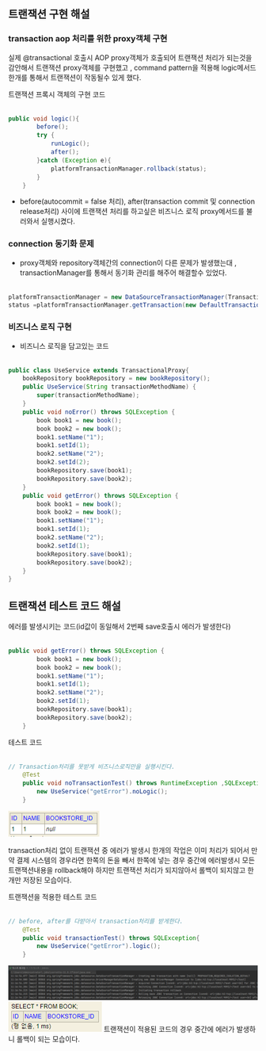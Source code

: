 ## 트랜잭션 구현 해설

### transaction aop 처리를 위한 proxy객체 구현

실제 @transactional 호출시 AOP proxy객체가 호출되어 트랜잭션 처리가 되는것을 감안해서 트랜잭션 proxy객체를 구현했고 , command pattern을 적용해 logic메서드 한개를 통해서 트랜잭션이 작동될수 있게 했다.

트랜잭션 프록시 객체의 구현 코드
```java

public void logic(){
        before();
        try {
            runLogic();
            after();
        }catch (Exception e){
            platformTransactionManager.rollback(status);
        }
    }

```

- before(autocommit = false 처리), after(transaction commit 및 connection release처리) 사이에 트랜잭션 처리를 하고싶은 비즈니스 로직 proxy메서드를 불러와서 실행시켰다.

### connection 동기화 문제

- proxy객체와 repository객체간의 connection이 다른 문제가 발생했는대 , transactionManager를 통해서 동기화 관리를 해주어 해결할수 있었다.
```java

platformTransactionManager = new DataSourceTransactionManager(TransactionManager.getDataSource());
status =platformTransactionManager.getTransaction(new DefaultTransactionAttribute());

```

### 비즈니스 로직 구현

- 비즈니스 로직을 담고있는 코드
```java

public class UseService extends TransactionalProxy{
    bookRepository bookRepository = new bookRepository();
    public UseService(String transactionMethodName) {
        super(transactionMethodName);
    }
    public void noError() throws SQLException {
        book book1 = new book();
        book book2 = new book();
        book1.setName("1");
        book1.setId(1);
        book2.setName("2");
        book2.setId(2);
        bookRepository.save(book1);
        bookRepository.save(book2);
    }
    public void getError() throws SQLException {
        book book1 = new book();
        book book2 = new book();
        book1.setName("1");
        book1.setId(1);
        book2.setName("2");
        book2.setId(1);
        bookRepository.save(book1);
        bookRepository.save(book2);
    }
}

```

## 트랜잭션 테스트 코드 해설

에러를 발생시키는 코드(id값이 동일해서 2번째 save호출시 에러가 발생한다)
```java

public void getError() throws SQLException {
        book book1 = new book();
        book book2 = new book();
        book1.setName("1");
        book1.setId(1);
        book2.setName("2");
        book2.setId(1);
        bookRepository.save(book1);
        bookRepository.save(book2);
    }

```


테스트 코드
```java

// Transaction처리를 못받게 비즈니스로직만을 실행시킨다.
    @Test
    public void noTransactionTest() throws RuntimeException ,SQLException{
        new UseService("getError").noLogic();
    }

```

![img.png](img.png)

transaction처리 없이 트랜잭션 중 에러가 발생시 한개의 작업은 이미 처리가 되어서 만약 결제 시스템의 경우라면 한쪽의 돈을 빼서 한쪽에 넣는 경우 중간에 에러발생시 모든 트랜잭션내용을 rollback해야 하지만 트랜잭션 처리가 되지않아서 롤백이 되지않고 한개만 저장된 모습이다.


트랜잭션을 적용한 테스트 코드
```java

// before, after를 다받아서 transaction처리를 받게한다.
    @Test
    public void transactionTest() throws SQLException{
        new UseService("getError").logic();
    }

```

![img_1.png](img_1.png)
![img_2.png](img_2.png)
트랜잭션이 적용된 코드의 경우 중간에 에러가 발생하니 롤백이 되는 모습이다.


